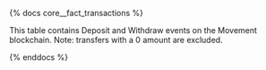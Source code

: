 {% docs core__fact_transactions %}

This table contains Deposit and Withdraw events on the Movement blockchain. Note: transfers with a 0 amount are excluded.

{% enddocs %}
